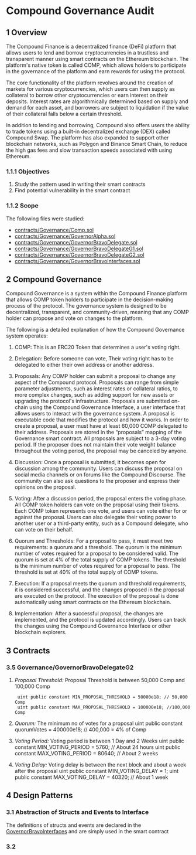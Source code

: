 # Compound Governance Audit

## 1 Overview 

The Compound Finance is a decentralized finance (DeFi) platform that allows users to lend and borrow cryptocurrencies in a trustless and transparent manner using smart contracts on the Ethereum blockchain. The platform's native token is called COMP, which allows holders to participate in the governance of the platform and earn rewards for using the protocol.

The core functionality of the platform revolves around the creation of markets for various cryptocurrencies, which users can then supply as collateral to borrow other cryptocurrencies or earn interest on their deposits. Interest rates are algorithmically determined based on supply and demand for each asset, and borrowers are subject to liquidation if the value of their collateral falls below a certain threshold.

In addition to lending and borrowing, Compound also offers users the ability to trade tokens using a built-in decentralized exchange (DEX) called Compound Swap. The platform has also expanded to support other blockchain networks, such as Polygon and Binance Smart Chain, to reduce the high gas fees and slow transaction speeds associated with using Ethereum.

### 1.1.1 Objectives

1. Study the pattern used in writing their smart contracts
2. Find potential vulnerability in the smart contract

### 1.1.2 Scope 

The following files were studied:
- [contracts/Governance/Comp.sol](https://github.com/compound-finance/compound-protocol/blob/master/contracts/Governance/Comp.sol)
- [contracts/Governance/GovernorAlpha.sol](https://github.com/compound-finance/compound-protocol/blob/master/contracts/Governance/GovernorAlpha.sol)
- [contracts/Governance/GovernorBravoDelegate.sol](https://github.com/compound-finance/compound-protocol/blob/master/contracts/Governance/GovernorBravoDelegate.sol)
- [contracts/Governance/GovernorBravoDelegateG1.sol](https://github.com/compound-finance/compound-protocol/blob/master/contracts/Governance/GovernorBravoDelegateG1.sol)
- [contracts/Governance/GovernorBravoDelegateG2.sol](https://github.com/compound-finance/compound-protocol/blob/master/contracts/Governance/GovernorBravoDelegateG2.sol)
- [contracts/Governance/GovernorBravoInterfaces.sol](https://github.com/compound-finance/compound-protocol/blob/master/contracts/Governance/GovernorBravoInterfaces.sol)

## 2 Compound Governance

Compound Governance is a system within the Compound Finance platform that allows COMP token holders to participate in the decision-making process of the protocol. The governance system is designed to be decentralized, transparent, and community-driven, meaning that any COMP holder can propose and vote on changes to the platform.

The following is a detailed explanation of how the Compound Governance system operates:

1. COMP: This is an ERC20 Token that determines a user's voting right. 

2. Delegation: Before someone can vote, Their voting right has to be delegated to either their own address or another address.

3. Proposals: Any COMP holder can submit a proposal to change any aspect of the Compound protocol. Proposals can range from simple parameter adjustments, such as interest rates or collateral ratios, to more complex changes, such as adding support for new assets or upgrading the protocol's infrastructure. Proposals are submitted on-chain using the Compound Governance Interface, a user interface that allows users to interact with the governance system. A proposal is executable code that modifies the protocol and how it works. In order to create a proposal, a user must have at least 60,000 COMP delegated to their address. Proposals are stored in the “proposals” mapping of the Governance smart contract. All proposals are subject to a 3-day voting period. If the proposer does not maintain their vote weight balance throughout the voting period, the proposal may be canceled by anyone.

4. Discussion: Once a proposal is submitted, it becomes open for discussion among the community. Users can discuss the proposal on social media channels or on forums like the Compound Discourse. The community can also ask questions to the proposer and express their opinions on the proposal.

5. Voting: After a discussion period, the proposal enters the voting phase. All COMP token holders can vote on the proposal using their tokens. Each COMP token represents one vote, and users can vote either for or against the proposal. Users can also delegate their voting power to another user or a third-party entity, such as a Compound delegate, who can vote on their behalf.

6. Quorum and Thresholds: For a proposal to pass, it must meet two requirements: a quorum and a threshold. The quorum is the minimum number of votes required for a proposal to be considered valid. The quorum is set at 4% of the total supply of COMP tokens. The threshold is the minimum number of votes required for a proposal to pass. The threshold is set at 40% of the total supply of COMP tokens.

7. Execution: If a proposal meets the quorum and threshold requirements, it is considered successful, and the changes proposed in the proposal are executed on the protocol. The execution of the proposal is done automatically using smart contracts on the Ethereum blockchain.

8. Implementation: After a successful proposal, the changes are implemented, and the protocol is updated accordingly. Users can track the changes using the Compound Governance Interface or other blockchain explorers.

## 3 Contracts

### 3.5 Governance/GovernorBravoDelegateG2

1. *Proposal Threshold:* 
    Proposal Threshold is between 50,000 Comp and 100,000 Comp

        uint public constant MIN_PROPOSAL_THRESHOLD = 50000e18; // 50,000 Comp
        uint public constant MAX_PROPOSAL_THRESHOLD = 100000e18; //100,000 Comp
2. *Quorum:*
    The minimum no of votes for a proposal
        uint public constant quorumVotes = 400000e18; // 400,000 = 4% of Comp

3. *Voting Period:*
    Voting period is between 1 Day and 2 Weeks
        uint public constant MIN_VOTING_PERIOD = 5760; // About 24 hours
        uint public constant MAX_VOTING_PERIOD = 80640; // About 2 weeks

4. *Voting Delay:*
    Voting delay is between the next block and about a week after the proposal
        uint public constant MIN_VOTING_DELAY = 1;
        uint public constant MAX_VOTING_DELAY = 40320; // About 1 week

## 4 Design Patterns

### 3.1 Abstraction of Structs and Events to Interface

The definitions of structs and events are declared in the [GovernorBravoInterfaces](https://github.com/compound-finance/compound-protocol/blob/master/contracts/Governance/GovernorBravoInterfaces.sol) and are simply used in the smart contract

### 3.2 
